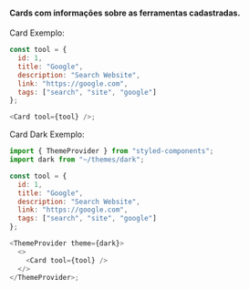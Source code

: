 #### Cards com informações sobre as ferramentas cadastradas.

Card Exemplo:

```js
const tool = {
  id: 1,
  title: "Google",
  description: "Search Website",
  link: "https://google.com",
  tags: ["search", "site", "google"]
};

<Card tool={tool} />;
```

Card Dark Exemplo:

```js
import { ThemeProvider } from "styled-components";
import dark from "~/themes/dark";

const tool = {
  id: 1,
  title: "Google",
  description: "Search Website",
  link: "https://google.com",
  tags: ["search", "site", "google"]
};

<ThemeProvider theme={dark}>
  <>
    <Card tool={tool} />
  </>
</ThemeProvider>;
```
